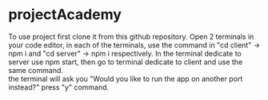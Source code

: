 # projectAcademy

To use project first clone it from this github repository.
Open 2 terminals in your code editor, in each of the terminals, use the command in "cd client" -> npm i and "cd server" -> npm i respectively.
In the terminal dedicate to server use npm start, then go to terminal dedicate to client and use the same command.  
the terminal will ask you "Would you like to run the app on another port instead?" press "y" command.
